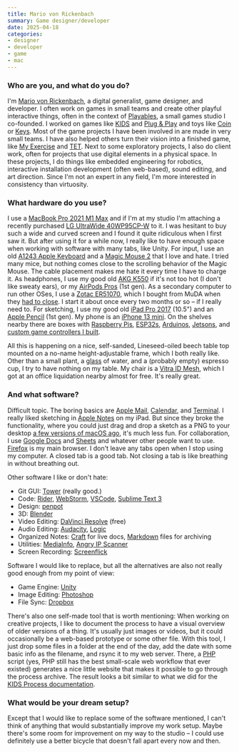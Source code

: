 ```yaml
---
title: Mario von Rickenbach
summary: Game designer/developer
date: 2025-04-18
categories:
- designer
- developer
- game
- mac
---
```


### Who are you, and what do you do?

I'm [Mario von Rickenbach](https://mariov.ch/ "Mario's website."), a digital generalist, game designer, and developer. I often work on games in small teams and create other playful interactive things, often in the context of [Playables](https://playables.net/ "A game studio in Switzerland,"), a small games studio I co-founded. I worked on games like [KIDS][] and [Plug & Play][plug-and-play] and toys like [Coin][] or [Keys][]. Most of the game projects I have been involved in are made in very small teams. I have also helped others turn their vision into a finished game, like [My Exercise][my-exercise] and [TET][]. Next to some exploratory projects, I also do client work, often for projects that use digital elements in a physical space. In these projects, I do things like embedded engineering for robotics, interactive installation development (often web-based), sound editing, and art direction. Since I'm not an expert in any field, I'm more interested in consistency than virtuosity.

### What hardware do you use?

I use a [MacBook Pro 2021 M1 Max][macbook-pro] and if I'm at my studio I'm attaching a recently purchased [LG UltraWide 40WP95CP-W][40wp95c-w] to it. I was hesitant to buy such a wide and curved screen and I found it quite ridiculous when I first saw it. But after using it for a while now, I really like to have enough space when working with software with many tabs, like Unity. For input, I use an old [A1243 Apple Keyboard][keyboard] and a [Magic Mouse 2][magic-mouse-2] that I love and hate. I tried many mice, but nothing comes close to the scrolling behavior of the Magic Mouse. The cable placement makes me hate it every time I have to charge it. As headphones, I use my good old [AKG K550][k550] if it's not too hot (I don't like sweaty ears), or my [AirPods Pros][airpods-pro] (1st gen). As a secondary computer to run other OSes, I use a [Zotac ER51070][er51070], which I bought from MuDA when they [had to close](https://muda.co/closing/ "A post about the closing of the Museum of Digital Art in Zurich."). I start it about once every two months or so – if I really need to. For sketching, I use my good old [iPad Pro 2017][ipad-pro] (10.5") and an [Apple Pencil][pencil] (1st gen). My phone is an [iPhone 13 mini][iphone-13-mini]. On the shelves nearby there are boxes with [Raspberry Pis][raspberry-pi], [ESP32s][huzzah32], [Arduinos][arduino], [Jetsons][jetson], and [custom game controllers I built](https://github.com/anyuser/rakete-exhibition "Mario's GitHub project for his custom game controller.").

All this is happening on a nice, self-sanded, Lineseed-oiled beech table top mounted on a no-name height-adjustable frame, which I both really like. Other than a small plant, a [glass][pokal] of water, and a (probably empty) espresso cup, I try to have nothing on my table. My chair is a [Vitra ID Mesh][id-mesh], which I got at an office liquidation nearby almost for free. It's really great.

### And what software?

Difficult topic. The boring basics are [Apple Mail][mail], [Calendar][], and [Terminal][]. I really liked sketching in [Apple Notes][notes] on my iPad. But since they broke the functionality, where you could just drag and drop a sketch as a PNG to your desktop [a few versions of macOS ago](https://discussions.apple.com/thread/254597604 "A discussion about Notes not supporting drag and drop." ), it's much less fun. For collaboration, I use [Google Docs][google-docs] and [Sheets][google-sheets] and whatever other people want to use. [Firefox][] is my main browser. I don't leave any tabs open when I stop using my computer. A closed tab is a good tab. Not closing a tab is like breathing in without breathing out. 

Other software I like or don't hate:

- Git GUI: [Tower][] (really good.)
- Code: [Rider][], [WebStorm][], [VSCode][visual-studio-code], [Sublime Text 3][sublime-text]
- Design: [penpot][]
- 3D: [Blender][]
- Video Editing: [DaVinci Resolve][davinci-resolve] (free)  
- Audio Editing: [Audacity][], [Logic][]
- Organized Notes: [Craft][craft.2] for live docs, [Markdown][] files for archiving
- Utilities: [MediaInfo][], [Angry IP Scanner][angry-ip-scanner]
- Screen Recording: [Screenflick][]

Software I would like to replace, but all the alternatives are also not really good enough from my point of view:

- Game Engine: [Unity][]
- Image Editing: [Photoshop][]
- File Sync: [Dropbox][]

There's also one self-made tool that is worth mentioning: When working on creative projects, I like to document the process to have a visual overview of older versions of a thing. It's usually just images or videos, but it could occasionally be a web-based prototype or some other file. With this tool, I just drop some files in a folder at the end of the day, add the date with some basic info as the filename, and rsync it to my web server. There, a [PHP][] script (yes, PHP still has the best small-scale web workflow that ever existed) generates a nice little website that makes it possible to go through the process archive. The result looks a bit similar to what we did for the [KIDS Process documentation](https://playkids.ch/process/ "The process documentation for the KIDS game.").

### What would be your dream setup?

Except that I would like to replace some of the software mentioned, I can't think of anything that would substantially improve my work setup. Maybe there's some room for improvement on my way to the studio – I could use definitely use a better bicycle that doesn't fall apart every now and then.

[40wp95c-w]: https://www.lg.com/us/monitors/lg-40wp95c-w-ultrawide-monitor "A 40 inch curved monitor."
[airpods-pro]: https://www.apple.com/airpods-pro/ "In-ear headphones."
[angry-ip-scanner]: https://angryip.org/ "A tool for scanning IP addresses."
[arduino]: https://www.arduino.cc/ "Open-source prototyping hardware."
[audacity]: https://sourceforge.net/projects/audacity/ "An open-source, cross-platform audio editor."
[blender]: https://www.blender.org/ "A free, open-source 3D renderer."
[calendar]: https://en.wikipedia.org/wiki/Calendar_(Apple) "The calendar software included with macOS."
[coin]: https://coin.playables.net/ "A web-based game involving coins and slots."
[craft.2]: https://www.craft.do/ "An online collaborative document service."
[davinci-resolve]: https://www.blackmagicdesign.com/products/davinciresolve "Colour correction software."
[dropbox]: https://www.dropbox.com/ "Online syncing and storage."
[er51070]: https://www.zotac.com/de/product/mini_pcs/magnus-er51070 "A mini PC."
[firefox]: https://www.mozilla.org/en-US/firefox/new/ "A cross-platform open-source web browser."
[google-docs]: https://en.wikipedia.org/wiki/Google_Docs "A web-based office suite."
[google-sheets]: https://www.google.com/sheets/about/ "Online spreadsheet software."
[huzzah32]: https://www.adafruit.com/product/3405 "A tiny hackable computer board."
[huzzah32]: https://www.adafruit.com/product/3405 "A tiny single computer on a board."
[id-mesh]: https://www.vitra.com/de-ch/product/details/id-mesh "A desk chair."
[ipad-pro]: https://en.wikipedia.org/wiki/IPad_Pro "An iOS tablet."
[iphone-13-mini]: https://en.wikipedia.org/wiki/IPhone_13 "A 5.4 inch smartphone."
[jetson]: https://developer.nvidia.com/embedded/jetson-modules "A small form factor module for running CUDA-X."
[k550]: https://archive.org/details/manualzilla-id-7144494 "On-ear closed back headphones."
[keyboard]: https://www.apple.com/us/shop/goto/mac/accessories "The keyboard."
[keys]: https://keys.playables.net/ "A web-based game that lets you stretch out a little character with your arrow keys."
[kids]: https://playkids.ch/ "An interactive animation/game about moving in crowds."
[logic]: https://www.saleae.com/ "A hardware debugger."
[macbook-pro]: https://www.apple.com/macbook-pro/ "A laptop."
[magic-mouse-2]: https://en.wikipedia.org/wiki/Magic_Mouse_2 "A multi-touch mouse."
[mail]: https://en.wikipedia.org/wiki/Mail_(application) "The default Mac OS X mail client."
[markdown]: https://daringfireball.net/projects/markdown/ "An email-like format for marking up text."
[mediainfo]: https://mediaarea.net/en/MediaInfo "Software for displying a variety of media details."
[my-exercise]: https://myex.jp/ "A game about exercising with your very patient dog."
[notes]: https://en.wikipedia.org/wiki/Notes_(Apple) "A note-taking application included with Mac OS X."
[pencil]: http://wetransfer.com/pencil "An iPad stylus."
[penpot]: https://penpot.app/ "An open source design tool."
[photoshop]: https://www.adobe.com/products/photoshop.html "A bitmap image editor."
[php]: https://www.php.net/ "An interpreted scripting language."
[plug-and-play]: https://plugplay.ch/ "A game about love and plugs."
[pokal]: https://www.ikea.com/ch/en/p/pokal-glass-clear-glass-10270478/ "A glass."
[raspberry-pi]: https://en.wikipedia.org/wiki/Raspberry_Pi "A single-board hackable computer."
[rider]: https://www.jetbrains.com/rider/ "A .NET IDE."
[screenflick]: https://www.araelium.com/screenflick-mac-screen-recorder "Mac software for recording your screen."
[sublime-text]: http://www.sublimetext.com/ "A coder's text editor."
[terminal]: https://en.wikipedia.org/wiki/Terminal_(OS_X) "A console application included with Mac OS X."
[tet]: https://playtet.com/ "A game about preparing a Vietnamese Lunar New Year dinner in time."
[tower]: https://www.git-tower.com/ "A Mac GUI for Git."
[unity]: https://unity.com/products "A cross-platform game development tool."
[visual-studio-code]: https://code.visualstudio.com/ "A development IDE."
[webstorm]: https://www.jetbrains.com/webstorm/ "A JavaScript IDE."
